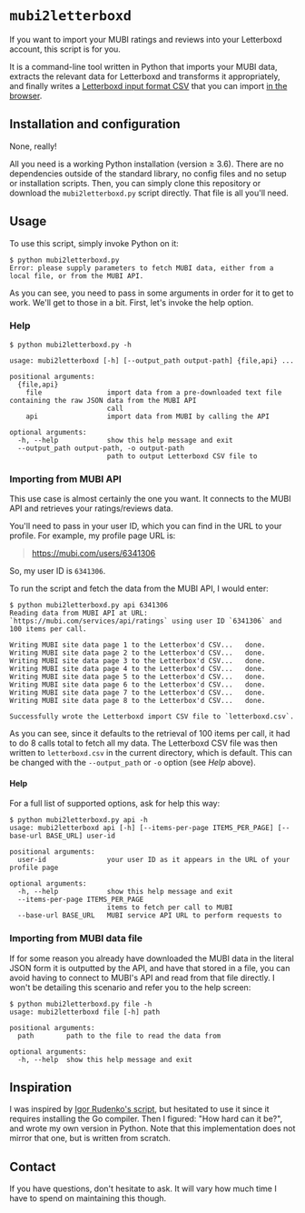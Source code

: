 # `mubi2letterboxd`

If you want to import your MUBI ratings and reviews into your Letterboxd account, this script is for you.

It is a command-line tool written in Python that imports your MUBI data, extracts the relevant data for Letterboxd and transforms it appropriately, and finally writes a [Letterboxd input format CSV](https://letterboxd.com/about/importing-data/) that you can import [in the browser](https://letterboxd.com/import/).

## Installation and configuration
None, really!

All you need is a working Python installation (version ≥ 3.6). There are no dependencies outside of the standard library, no config files and no setup or installation scripts.
Then, you can simply clone this repository or download the `mubi2letterboxd.py` script directly. That file is all you'll need.

## Usage
To use this script, simply invoke Python on it:

```console
$ python mubi2letterboxd.py
Error: please supply parameters to fetch MUBI data, either from a local file, or from the MUBI API.
```

As you can see, you need to pass in some arguments in order for it to get to work. We'll get to those in a bit. First, let's invoke the help option.


### Help
```console
$ python mubi2letterboxd.py -h

usage: mubi2letterboxd [-h] [--output_path output-path] {file,api} ...

positional arguments:
  {file,api}
    file                import data from a pre-downloaded text file containing the raw JSON data from the MUBI API
                        call
    api                 import data from MUBI by calling the API

optional arguments:
  -h, --help            show this help message and exit
  --output_path output-path, -o output-path
                        path to output Letterboxd CSV file to
```

### Importing from MUBI API
This use case is almost certainly the one you want. It connects to the MUBI API and retrieves your ratings/reviews data.

You'll need to pass in your user ID, which you can find in the URL to your profile.  For example, my profile page URL is:

> https://mubi.com/users/6341306

So, my user ID is `6341306`.

To run the script and fetch the data from the MUBI API, I would enter:

```console
$ python mubi2letterboxd.py api 6341306
Reading data from MUBI API at URL: `https://mubi.com/services/api/ratings` using user ID `6341306` and 100 items per call.

Writing MUBI site data page 1 to the Letterbox'd CSV...   done.
Writing MUBI site data page 2 to the Letterbox'd CSV...   done.
Writing MUBI site data page 3 to the Letterbox'd CSV...   done.
Writing MUBI site data page 4 to the Letterbox'd CSV...   done.
Writing MUBI site data page 5 to the Letterbox'd CSV...   done.
Writing MUBI site data page 6 to the Letterbox'd CSV...   done.
Writing MUBI site data page 7 to the Letterbox'd CSV...   done.
Writing MUBI site data page 8 to the Letterbox'd CSV...   done.

Successfully wrote the Letterboxd import CSV file to `letterboxd.csv`.
```

As you can see, since it defaults to the retrieval of 100 items per call, it had to do 8 calls total to fetch all my data.
The Letterboxd CSV file was then written to `letterboxd.csv` in the current directory, which is default.
This can be changed with the `--output_path` or `-o` option (see _Help_ above).

#### Help
For a full list of supported options, ask for help this way:
```console
$ python mubi2letterboxd.py api -h
usage: mubi2letterboxd api [-h] [--items-per-page ITEMS_PER_PAGE] [--base-url BASE_URL] user-id

positional arguments:
  user-id               your user ID as it appears in the URL of your profile page

optional arguments:
  -h, --help            show this help message and exit
  --items-per-page ITEMS_PER_PAGE
                        items to fetch per call to MUBI
  --base-url BASE_URL   MUBI service API URL to perform requests to
```

### Importing from MUBI data file
If for some reason you already have downloaded the MUBI data in the literal JSON form it is outputted by the API, and have that stored in a file, you can avoid having to connect to MUBI's API and read from that file directly. I won't be detailing this scenario and refer you to the help screen:

```console
$ python mubi2letterboxd.py file -h
usage: mubi2letterboxd file [-h] path

positional arguments:
  path        path to the file to read the data from

optional arguments:
  -h, --help  show this help message and exit
```

## Inspiration
I was inspired by [Igor Rudenko's script](https://github.com/hextriclosan/mubi2letterboxd), but hesitated to use it since it requires installing the Go compiler. Then I figured: "How hard can it be?", and wrote my own version in Python.  Note that this implementation does not mirror that one, but is written from scratch.

## Contact
If you have questions, don't hesitate to ask. It will vary how much time I have to spend on maintaining this though.

